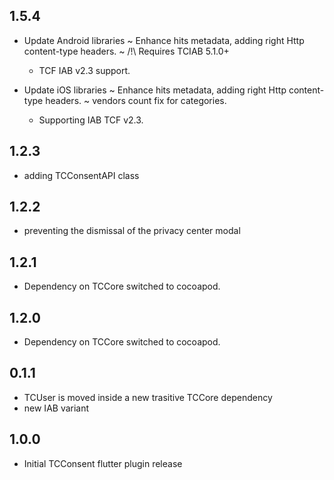 ## 1.5.4

- Update Android libraries
    ~ Enhance hits metadata, adding right Http content-type headers. 
    ~ /!\ Requires TCIAB 5.1.0+
	+ TCF IAB v2.3 support.

- Update iOS libraries
    ~ Enhance hits metadata, adding right Http content-type headers. 
	~ vendors count fix for categories.
	+ Supporting IAB TCF v2.3.

## 1.2.3

* adding TCConsentAPI class

## 1.2.2

* preventing the dismissal of the privacy center modal

## 1.2.1

* Dependency on TCCore switched to cocoapod.

## 1.2.0

* Dependency on TCCore switched to cocoapod.


## 0.1.1

* TCUser is moved inside a new trasitive TCCore dependency
* new IAB variant

## 1.0.0

* Initial TCConsent flutter plugin release